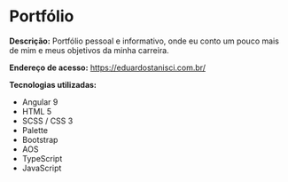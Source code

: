 # Portfólio

<b>Descrição:</b> Portfólio pessoal e informativo, onde eu conto um pouco mais de mim e meus objetivos da minha carreira.

<b>Endereço de acesso:</b> https://eduardostanisci.com.br/

<b>Tecnologias utilizadas:</b>
<ul>
  <li>Angular 9</li>
  <li>HTML 5 </li>
  <li>SCSS / CSS 3</li>
  <li>Palette</li>
  <li>Bootstrap</li>
  <li>AOS</li>
  <li>TypeScript</li>
  <li>JavaScript</li>
</ul>
